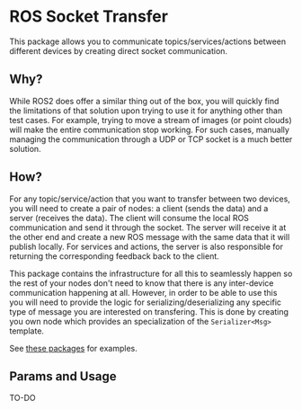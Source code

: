 # ROS Socket Transfer 
This package allows you to communicate topics/services/actions between different devices by creating direct socket communication. 

## Why?
While ROS2 does offer a similar thing out of the box, you will quickly find the limitations of that solution upon trying to use it for anything other than test cases. For example, trying to move a stream of images (or point clouds) will make the entire communication stop working. For such cases, manually managing the communication through a UDP or TCP socket is a much better solution.

 ## How?
 For any topic/service/action that you want to transfer between two devices, you will need to create a pair of nodes: a client (sends the data) and a server (receives the data). The client will consume the local ROS communication and send it through the socket. The server will receive it at the other end and create a new ROS message with the same data that it will publish locally. For services and actions, the server is also responsible for returning the corresponding feedback back to the client.

 This package contains the infrastructure for all this to seamlessly happen so the rest of your nodes don't need to know that there is any inter-device communication happening at all. However, in order to be able to use this you will need to provide the logic for serializing/deserializing any specific type of message you are interested on transfering. This is done by creating you own node which provides an specialization of the `Serializer<Msg>` template.
 
 See [these packages](https://github.com/MAPIRlab/utils/tree/ros2/Communications/sockets) for examples.

 ## Params and Usage

 TO-DO
